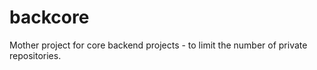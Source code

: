 backcore
========

Mother project for core backend projects - to limit the number of private repositories.
